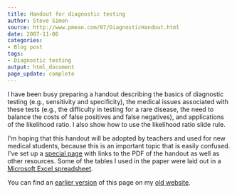 ```yaml
---
title: Handout for diagnostic testing
author: Steve Simon
source: http://www.pmean.com/07/DiagnosticHandout.html
date: 2007-11-06
categories:
- Blog post
tags:
- Diagnostic testing
output: html_document
page_update: complete
---
```


I have been busy preparing a handout describing the basics of diagnostic testing (e.g., sensitivity and specificity), the medical issues associated with these tests (e.g., the difficulty in testing for a rare disease, the need to balance the costs of false positives and false negatives), and applications of the likelihood ratio. I also show how to use the likelihood ratio slide rule.

<!---more--->

I'm hoping that this handout will be adopted by teachers and used for new medical students, because this is an important topic that is easily confused. I've set up a [special page][sim3] with links to the PDF of the handout as well as other resources. Some of the tables I used in the paper were laid out in a [Microsoft Excel spreadsheet][sim4].

You can find an [earlier version][sim1] of this page on my [old website][sim2].

[sim1]: http://www.pmean.com/07/DiagnosticHandout.html
[sim2]: http://www.pmean.com
[sim3]: http://www.pmean.com/03/diagnostic.asp
[sim4]: http://www.pmean.com/00files/DiagnosticTables.xls
